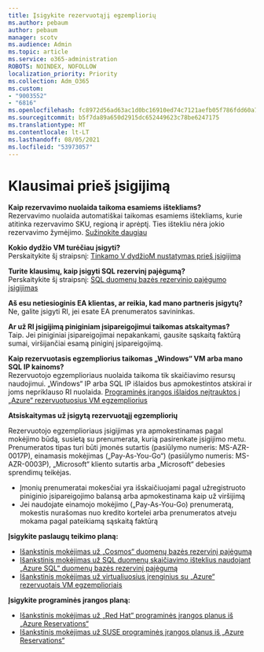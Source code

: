 ```yaml
---
title: Įsigykite rezervuotąjį egzempliorių
ms.author: pebaum
author: pebaum
manager: scotv
ms.audience: Admin
ms.topic: article
ms.service: o365-administration
ROBOTS: NOINDEX, NOFOLLOW
localization_priority: Priority
ms.collection: Adm_O365
ms.custom:
- "9003552"
- "6816"
ms.openlocfilehash: fc8972d56ad63ac1d0bc16910ed74c7121aefb05f786fdd60a77ba89867d1741
ms.sourcegitcommit: b5f7da89a650d2915dc652449623c78be6247175
ms.translationtype: MT
ms.contentlocale: lt-LT
ms.lasthandoff: 08/05/2021
ms.locfileid: "53973057"
---
```

# <a name="questions-before-purchase"></a>Klausimai prieš įsigijimą

**Kaip rezervavimo nuolaida taikoma esamiems ištekliams?**  
Rezervavimo nuolaida automatiškai taikomas esamiems ištekliams, kurie atitinka rezervavimo SKU, regioną ir aprėptį. Ties ištekliu nėra jokio rezervavimo žymėjimo. [Sužinokite daugiau](https://docs.microsoft.com/azure/cost-management-billing/reservations/save-compute-costs-reservations?WT.mc_id=Portal-Microsoft_Azure_Support#how-reservation-discount-is-applied) 

**Kokio dydžio VM turėčiau įsigyti?**  
Perskaitykite šį straipsnį: [Tinkamo V dydžioM nustatymas prieš įsigijimą](https://docs.microsoft.com/azure/virtual-machines/windows/prepay-reserved-vm-instances?toc=/azure/billing/TOC.json&WT.mc_id=Portal-Microsoft_Azure_Support#determine-the-right-vm-size-before-you-buy)

**Turite klausimų, kaip įsigyti SQL rezervinį pajėgumą?**  
Perskaitykite šį straipsnį: [SQL duomenų bazės rezervinio pajėgumo įsigijimas](https://docs.microsoft.com/azure/sql-database/sql-database-reserved-capacity?toc=/azure/billing/TOC.json&WT.mc_id=Portal-Microsoft_Azure_Support#buy-sql-database-reserved-capacity)

**Aš esu netiesioginis EA klientas, ar reikia, kad mano partneris įsigytų?**  
Ne, galite įsigyti RI, jei esate EA prenumeratos savininkas.

**Ar už RI įsigijimą piniginiam įsipareigojimui taikomas atskaitymas?**  
Taip. Jei piniginiai įsipareigojimai nepakankami, gausite sąskaitą faktūrą sumai, viršijančiai esamą piniginį įsipareigojimą.

**Kaip rezervuotasis egzempliorius taikomas „Windows“ VM arba mano SQL IP kainoms?**  
Rezervuotojo egzemplioriaus nuolaida taikoma tik skaičiavimo resursų naudojimui. „Windows“ IP arba SQL IP išlaidos bus apmokestintos atskirai ir joms nepriklauso RI nuolaida. [Programinės įrangos išlaidos neįtrauktos į „Azure“ rezervuotuosius VM egzempliorius](https://docs.microsoft.com/azure/billing/billing-reserved-instance-windows-software-costs?WT.mc_id=Portal-Microsoft_Azure_Support)  
      
**Atsiskaitymas už įsigytą rezervuotąjį egzempliorių**  
      
Rezervuotojo egzemplioriaus įsigijimas yra apmokestinamas pagal mokėjimo būdą, susietą su prenumerata, kurią pasirenkate įsigijimo metu. Prenumeratos tipas turi būti įmonės sutartis (pasiūlymo numeris: MS-AZR-0017P), einamasis mokėjimas („Pay-As-You-Go“) (pasiūlymo numeris: MS-AZR-0003P), „Microsoft“ kliento sutartis arba „Microsoft“ debesies sprendimų teikėjas.

-   Įmonių prenumeratai mokesčiai yra išskaičiuojami pagal užregistruoto piniginio įsipareigojimo balansą arba apmokestinama kaip už viršijimą
-   Jei naudojate einamojo mokėjimo („Pay-As-You-Go) prenumeratą, mokestis nurašomas nuo kredito kortelei arba prenumeratos atveju mokama pagal pateikiamą sąskaitą faktūrą

**Įsigykite paslaugų teikimo planą:**

-   [Išankstinis mokėjimas už „Cosmos“ duomenų bazės rezervinį pajėgumą](https://docs.microsoft.com/azure/cosmos-db/cosmos-db-reserved-capacity?WT.mc_id=Portal-Microsoft_Azure_Support)
-   [Išankstinis mokėjimas už SQL duomenų skaičiavimo išteklius naudojant „Azure SQL“ duomenų bazės rezervinį pajėgumą](https://docs.microsoft.com/azure/sql-database/sql-database-reserved-capacity?WT.mc_id=Portal-Microsoft_Azure_Support)
-   [Išankstinis mokėjimas už virtualiuosius įrenginius su „Azure“ rezervuotais VM egzemplioriais](https://docs.microsoft.com/azure/virtual-machines/windows/prepay-reserved-vm-instances?WT.mc_id=Portal-Microsoft_Azure_Support)

**Įsigykite programinės įrangos planą:**

-   [Išankstinis mokėjimas už „Red Hat“ programinės įrangos planus iš „Azure Reservations“](https://docs.microsoft.com/azure/virtual-machines/linux/prepay-rhel-software-charges?WT.mc_id=Portal-Microsoft_Azure_Support)
-   [Išankstinis mokėjimas už SUSE programinės įrangos planus iš „Azure Reservations“](https://docs.microsoft.com/azure/virtual-machines/linux/prepay-suse-software-charges?WT.mc_id=Portal-Microsoft_Azure_Support)